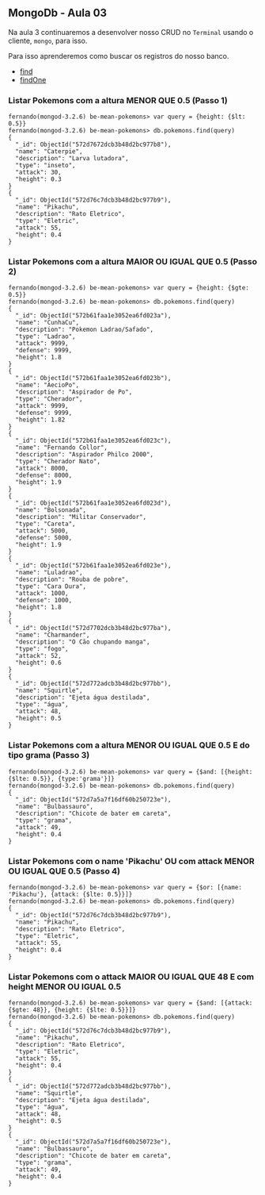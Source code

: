 
## MongoDb - Aula 03

Na aula 3 continuaremos a desenvolver nosso CRUD no `Terminal` usando o cliente, `mongo`, para isso.

Para isso aprenderemos como buscar os registros do nosso banco.

* [find](./mongodb/find-findOne.md)
* [findOne](./mongodb/find-findOne.md)


### Listar Pokemons com a altura  MENOR QUE 0.5 (Passo 1)
```
fernando(mongod-3.2.6) be-mean-pokemons> var query = {height: {$lt: 0.5}}
fernando(mongod-3.2.6) be-mean-pokemons> db.pokemons.find(query)
{
  "_id": ObjectId("572d7672dcb3b48d2bc977b8"),
  "name": "Caterpie",
  "description": "Larva lutadora",
  "type": "inseto",
  "attack": 30,
  "height": 0.3
}
{
  "_id": ObjectId("572d76c7dcb3b48d2bc977b9"),
  "name": "Pikachu",
  "description": "Rato Eletrico",
  "type": "Eletric",
  "attack": 55,
  "height": 0.4
}
```


### Listar Pokemons com a altura MAIOR OU IGUAL QUE 0.5 (Passo 2)
```
fernando(mongod-3.2.6) be-mean-pokemons> var query = {height: {$gte: 0.5}}
fernando(mongod-3.2.6) be-mean-pokemons> db.pokemons.find(query)
{
  "_id": ObjectId("572b61faa1e3052ea6fd023a"),
  "name": "CunhaCu",
  "description": "Pokemon Ladrao/Safado",
  "type": "Ladrao",
  "attack": 9999,
  "defense": 9999,
  "height": 1.8
}
{
  "_id": ObjectId("572b61faa1e3052ea6fd023b"),
  "name": "AecioPo",
  "description": "Aspirador de Po",
  "type": "Cherador",
  "attack": 9999,
  "defense": 9999,
  "height": 1.82
}
{
  "_id": ObjectId("572b61faa1e3052ea6fd023c"),
  "name": "Fernando Collor",
  "description": "Aspirador Philco 2000",
  "type": "Cherador Nato",
  "attack": 8000,
  "defense": 8000,
  "height": 1.9
}
{
  "_id": ObjectId("572b61faa1e3052ea6fd023d"),
  "name": "Bolsonada",
  "description": "Militar Conservador",
  "type": "Careta",
  "attack": 5000,
  "defense": 5000,
  "height": 1.9
}
{
  "_id": ObjectId("572b61faa1e3052ea6fd023e"),
  "name": "Luladrao",
  "description": "Rouba de pobre",
  "type": "Cara Dura",
  "attack": 1000,
  "defense": 1000,
  "height": 1.8
}
{
  "_id": ObjectId("572d7702dcb3b48d2bc977ba"),
  "name": "Charmander",
  "description": "O Cão chupando manga",
  "type": "fogo",
  "attack": 52,
  "height": 0.6
}
{
  "_id": ObjectId("572d772adcb3b48d2bc977bb"),
  "name": "Squirtle",
  "description": "Ejeta água destilada",
  "type": "água",
  "attack": 48,
  "height": 0.5
}
```

### Listar Pokemons com a altura MENOR OU IGUAL QUE 0.5 E do tipo grama (Passo 3)
```
fernando(mongod-3.2.6) be-mean-pokemons> var query = {$and: [{height: {$lte: 0.5}}, {type:'grama'}]}
fernando(mongod-3.2.6) be-mean-pokemons> db.pokemons.find(query)
{
  "_id": ObjectId("572d7a5a7f16df60b250723e"),
  "name": "Bulbassauro",
  "description": "Chicote de bater em careta",
  "type": "grama",
  "attack": 49,
  "height": 0.4
}
```

### Listar Pokemons com o name 'Pikachu' OU com attack MENOR OU IGUAL QUE 0.5 (Passo 4)
```
fernando(mongod-3.2.6) be-mean-pokemons> var query = {$or: [{name: 'Pikachu'}, {attack: {$lte: 0.5}}]}
fernando(mongod-3.2.6) be-mean-pokemons> db.pokemons.find(query)
{
  "_id": ObjectId("572d76c7dcb3b48d2bc977b9"),
  "name": "Pikachu",
  "description": "Rato Eletrico",
  "type": "Eletric",
  "attack": 55,
  "height": 0.4
}
```

### Listar Pokemons com o attack MAIOR OU IGUAL QUE 48 E com height MENOR OU IGUAL 0.5
```
fernando(mongod-3.2.6) be-mean-pokemons> var query = {$and: [{attack: {$gte: 48}}, {height: {$lte: 0.5}}]}
fernando(mongod-3.2.6) be-mean-pokemons> db.pokemons.find(query)
{
  "_id": ObjectId("572d76c7dcb3b48d2bc977b9"),
  "name": "Pikachu",
  "description": "Rato Eletrico",
  "type": "Eletric",
  "attack": 55,
  "height": 0.4
}
{
  "_id": ObjectId("572d772adcb3b48d2bc977bb"),
  "name": "Squirtle",
  "description": "Ejeta água destilada",
  "type": "água",
  "attack": 48,
  "height": 0.5
}
{
  "_id": ObjectId("572d7a5a7f16df60b250723e"),
  "name": "Bulbassauro",
  "description": "Chicote de bater em careta",
  "type": "grama",
  "attack": 49,
  "height": 0.4
}
```